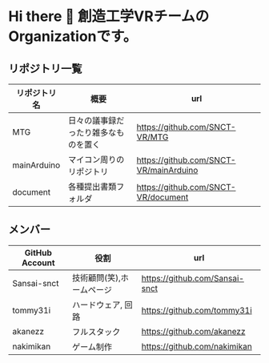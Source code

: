 # Hi there 👋  創造工学VRチームのOrganizationです。

## リポジトリ一覧 
|リポジトリ名|概要|url|
|---|---|---|
|MTG|日々の議事録だったり雑多なものを置く| https://github.com/SNCT-VR/MTG|
|mainArduino|マイコン周りのリポジトリ|https://github.com/SNCT-VR/mainArduino|
|document|各種提出書類フォルダ|https://github.com/SNCT-VR/document|




## メンバー
|GitHub Account| 役割 | url|
|---|---| --- |
|Sansai-snct|技術顧問(笑),ホームページ|https://github.com/Sansai-snct | 
|tommy31i|ハードウェア, 回路|https://github.com/tommy31i | 
|akanezz|フルスタック|https://github.com/akanezz | 
|nakimikan|ゲーム制作|https://github.com/nakimikan | 


<!--

**Here are some ideas to get you started:**

🙋‍♀️ A short introduction - what is your organization all about?
🌈 Contribution guidelines - how can the community get involved?
👩‍💻 Useful resources - where can the community find your docs? Is there anything else the community should know?
🍿 Fun facts - what does your team eat for breakfast?
🧙 Remember, you can do mighty things with the power of [Markdown](https://docs.github.com/github/writing-on-github/getting-started-with-writing-and-formatting-on-github/basic-writing-and-formatting-syntax)
-->
